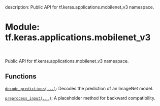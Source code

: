 description: Public API for tf.keras.applications.mobilenet_v3 namespace.

<div itemscope itemtype="http://developers.google.com/ReferenceObject">
<meta itemprop="name" content="tf.keras.applications.mobilenet_v3" />
<meta itemprop="path" content="Stable" />
</div>

# Module: tf.keras.applications.mobilenet_v3

<!-- Insert buttons and diff -->

<table class="tfo-notebook-buttons tfo-api nocontent" align="left">

</table>



Public API for tf.keras.applications.mobilenet_v3 namespace.



## Functions

[`decode_predictions(...)`](../../../tf/keras/applications/mobilenet_v3/decode_predictions.md): Decodes the prediction of an ImageNet model.

[`preprocess_input(...)`](../../../tf/keras/applications/mobilenet_v3/preprocess_input.md): A placeholder method for backward compatibility.

